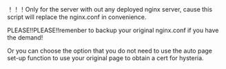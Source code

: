 ！！！Only for the server with out any deployed nginx server, cause this script will replace the nginx.conf in convenience.

PLEASE!!PLEASE!!remenber to backup your original nginx.conf if you have the demand!

Or you can choose the option that you do not need to use the auto page set-up function to use your original page to obtain a cert for hysteria.